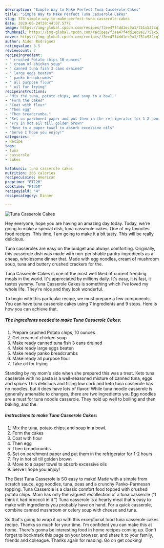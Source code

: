 ```yaml
---
description: "Simple Way to Make Perfect Tuna Casserole Cakes"
title: "Simple Way to Make Perfect Tuna Casserole Cakes"
slug: 378-simple-way-to-make-perfect-tuna-casserole-cakes
date: 2020-06-24T20:44:07.577Z
image: https://img-global.cpcdn.com/recipes/f3ee47f4dd1ec9a1/751x532cq70/tuna-casserole-cakes-recipe-main-photo.jpg
thumbnail: https://img-global.cpcdn.com/recipes/f3ee47f4dd1ec9a1/751x532cq70/tuna-casserole-cakes-recipe-main-photo.jpg
cover: https://img-global.cpcdn.com/recipes/f3ee47f4dd1ec9a1/751x532cq70/tuna-casserole-cakes-recipe-main-photo.jpg
author: Aiden Rodriguez
ratingvalue: 3.5
reviewcount: 7
recipeingredient:
- " crushed Potato chips 10 ounces"
- " cream of chicken soup"
- " canned tuna fish 3 cans drained"
- " large eggs beaten"
- " panko breadcrumbs"
- " all purpose flour"
- " oil for frying"
recipeinstructions:
- "Mix the tuna, potato chips, and soup in a bowl."
- "Form the cakes"
- "Coat with flour"
- "Then egg"
- "Then breadcrumbs."
- "Set on parchment paper and put them in the refrigerator for 1-2 hours."
- "Fry in hot oil till golden brown"
- "Move to a paper towel to absorb excessive oils"
- "Serve I hope you enjoy!"
categories:
- Recipe
tags:
- tuna
- casserole
- cakes

katakunci: tuna casserole cakes 
nutrition: 266 calories
recipecuisine: American
preptime: "PT12M"
cooktime: "PT35M"
recipeyield: "4"
recipecategory: Dinner

---
```



![Tuna Casserole Cakes](https://img-global.cpcdn.com/recipes/f3ee47f4dd1ec9a1/751x532cq70/tuna-casserole-cakes-recipe-main-photo.jpg)

Hey everyone, hope you are having an amazing day today. Today, we're going to make a special dish, tuna casserole cakes. One of my favorites food recipes. This time, I am going to make it a bit tasty. This will be really delicious.

Tuna casseroles are easy on the budget and always comforting. Originally, this casserole dish was made with non-perishable pantry ingredients as a cheap, wholesome dinner that. Made with egg noodles, cream of mushroom soup, tuna and buttery crushed crackers for the.

Tuna Casserole Cakes is one of the most well liked of current trending meals in the world. It's appreciated by millions daily. It's easy, it is fast, it tastes yummy. Tuna Casserole Cakes is something which I've loved my whole life. They're nice and they look wonderful.


To begin with this particular recipe, we must prepare a few components. You can have tuna casserole cakes using 7 ingredients and 9 steps. Here is how you can achieve that.

<!--inarticleads1-->

##### The ingredients needed to make Tuna Casserole Cakes:

1. Prepare  crushed Potato chips, 10 ounces
1. Get  cream of chicken soup
1. Make ready  canned tuna fish 3 cans drained
1. Make ready  large eggs beaten
1. Make ready  panko breadcrumbs
1. Make ready  all purpose flour
1. Take  oil for frying


Standing by my mom&#39;s side when she prepared this was a treat. Keto tuna casserole with no pasta is a well-seasoned mixture of canned tuna, eggs and spices This delicious and filling low carb and keto tuna casserole has no noodles, but it does have lots of flavor! While tuna noodle casserole is generally amenable to changes, there are two ingredients you Egg noodles are a must for tuna noodle casserole. They hold up well to boiling and then baking, and the. 

<!--inarticleads2-->

##### Instructions to make Tuna Casserole Cakes:

1. Mix the tuna, potato chips, and soup in a bowl.
1. Form the cakes
1. Coat with flour
1. Then egg
1. Then breadcrumbs.
1. Set on parchment paper and put them in the refrigerator for 1-2 hours.
1. Fry in hot oil till golden brown
1. Move to a paper towel to absorb excessive oils
1. Serve I hope you enjoy!


The Best Tuna Casserole is SO easy to make! Made with a simple from scratch sauce, egg noodles, tuna, peas and a crunchy Panko-Parmesan topping. Tuna Casserole is a classic comfort food topped with crushed potato chips. Mom has only the vaguest recollection of a tuna casserole (&#34;I think it had broccoli in it.&#34;) Tuna casserole is a hearty meal that&#39;s easy to make with ingredients you probably have on hand. For a quick casserole, combine canned mushroom or celery soup with cheese and tuna. 

So that's going to wrap it up with this exceptional food tuna casserole cakes recipe. Thanks so much for your time. I'm confident you can make this at home. There's gonna be interesting food in home recipes coming up. Don't forget to bookmark this page on your browser, and share it to your family, friends and colleague. Thanks again for reading. Go on get cooking!
